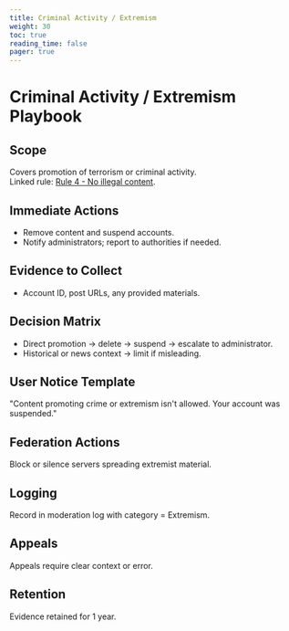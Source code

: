```yaml
---
title: Criminal Activity / Extremism
weight: 30
toc: true
reading_time: false
pager: true
---
```


# Criminal Activity / Extremism Playbook

## Scope
Covers promotion of terrorism or criminal activity.  
Linked rule: [Rule 4 - No illegal content](/docs/policies/rules/04_no-illegal-content/).

## Immediate Actions
- Remove content and suspend accounts.  
- Notify administrators; report to authorities if needed.

## Evidence to Collect
- Account ID, post URLs, any provided materials.

## Decision Matrix
- Direct promotion -> delete -> suspend -> escalate to administrator.  
- Historical or news context -> limit if misleading.

## User Notice Template
"Content promoting crime or extremism isn't allowed. Your account was suspended."

## Federation Actions
Block or silence servers spreading extremist material.

## Logging
Record in moderation log with category = Extremism.

## Appeals
Appeals require clear context or error.

## Retention
Evidence retained for 1 year.
